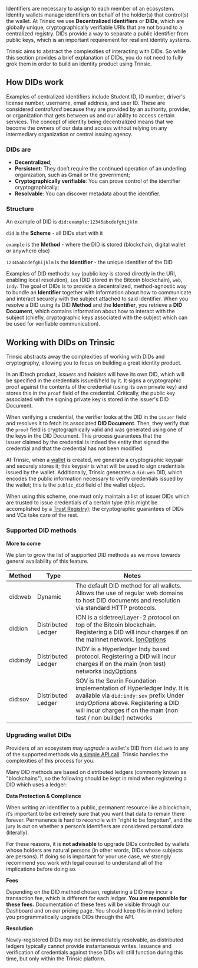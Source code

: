 Identifiers are necessary to assign to each member of an ecosystem. Identity wallets manage identifiers on behalf of the holder(s) that control(s) the wallet. At Trinsic we use **Decentralized identifiers** or **DIDs**, which are globally unique, cryptographically verifiable URIs that are not bound to a centralized registry. DIDs provide a way to separate a public identifier from public keys, which is an important requirement for resilient identity systems.

Trinsic aims to abstract the complexities of interacting with DIDs. So while this section provides a brief explanation of DIDs, you do not need to fully grok them in order to build an identity product using Trinsic.

## How DIDs work

Examples of centralized identifiers include Student ID, ID number, driver's license number, username, email address, and user ID. These are considered *centralized* because they are provided by an authority, provider, or organization that gets between us and our ability to access certain services. The concept of identity being decentralized means that we become the owners of our data and access without relying on any intermediary organization or central issuing agency.

### DIDs are
- **Decentralized**;
- **Persistent**: They don’t require the continued operation of an underling organization, such as Gmail or the government;
- **Cryptographically verifiable**: You can prove control of the identifier cryptographically;
- **Resolvable**: You can discover metadata about the identifier.

### Structure
An example of DID is `did:example:12345abcdefghijklm`

`did` is the **Scheme** - all DIDs start with it

`example` is the **Method** - where the DID is stored (blockchain, digital wallet or anywhere else)

`12345abcdefghijklm` is the **Identifier** - the unique identifier of the DID

Examples of DID methods: `key` (public key is stored directly in the URI, enabling local resolution), `ion` (DID stored in the Bitcoin blockchain), `web`, `indy`.
The goal of DIDs is to provide a decentralized, method-agnostic way to bundle an **Identifier** together with information about how to communicate and interact securely with the subject attached to said identifier. When you resolve a DID using its DID **Method** and the **Identifier**, you retrieve a **DID Document**, which contains information about how to interact with the subject (chiefly, cryptographic keys associated with the subject which can be used for verifiable communication).

## Working with DIDs on Trinsic

Trinsic abstracts away the complexities of working with DIDs and cryptography, allowing you to focus on building a great identity product.

In an IDtech product, *issuers* and *holders* will have its own DID, which will be specified in the credentials issued/held by it. It signs a cryptographic proof against the contents of the credential (using its own private key) and stores this in the `proof` field of the credential. Critically, the public key associated with the signing private key is stored in the issuer's DID Document.

When verifying a credential, the verifier looks at the DID in the `issuer` field and resolves it to fetch its associated **DID Document**. Then, they verify that the `proof` field is cryptographically valid and was generated using one of the keys in the DID Document. This process guarantees that the issuer claimed by the credential is indeed the entity that signed the credential and that the credential has not been modified.

At Trinsic, when a [wallet](https://docs-v2.trinsic.id/learn/concepts/wallets) is created, we generate a cryptographic keypair and securely stores it; this keypair is what will be used to sign credentials issued by the wallet. Additionally, Trinsic generates a `did:web` DID, which encodes the public information necessary to verify credentials issued by the wallet; this is the `public_did` field of the wallet object.

When using this scheme, one must only maintain a list of issuer DIDs which are trusted to issue credentials of a certain type (this might be accomplished by a [Trust Registry](https://docs-v2.trinsic.id/learn/concepts/trust-registries)); the cryptographic guarantees of DIDs and VCs take care of the rest.

### Supported DID methods

**More to come**

We plan to grow the list of supported DID methods as we move towards general availability of this feature.

| Method   | Type               | Notes                                                                                                                                                                                                                       |
|----------|--------------------|-----------------------------------------------------------------------------------------------------------------------------------------------------------------------------------------------------------------------------|
| did:web  | Dynamic             | The default DID method for all wallets. Allows the use of regular web domains to host DID documents and resolution via standard HTTP protocols.                                                                                         |
| did:ion  | Distributed Ledger | ION is a sidetree/Layer-2 protocol on top of the Bitcoin blockchain. Registering a DID will incur charges if on the mainnet network. [IonOptions](/reference/proto#services-provider-v1-IonOptions)                         |
| did:indy | Distributed Ledger | INDY is a Hyperledger Indy based protocol. Registering a DID will incur charges if on the main (non test) networks [IndyOptions](/reference/proto#services-provider-v1-IndyOptions)                                         |
| did:sov  | Distributed Ledger | SOV is the Sovrin Foundation implementation of Hyperledger Indy. It is available via `did:indy:sov` prefix Under *IndyOptions* above. Registering a DID will incur charges if on the main (non test / non builder) networks |

### Upgrading wallet DIDs

Providers of an ecosystem may *upgrade* a wallet's DID from `did:web` to any of the supported methods via [a simple API call](https://docs-v2.trinsic.id/reference/services/provider-service/#upgrade-wallet-did). Trinsic handles the complexities of this process for you.

Many DID methods are based on distributed ledgers (commonly known as "blockchains"), so the following should be kept in mind when registering a DID which uses a ledger:

**Data Protection & Compliance**

When writing an identifier to a public, permanent resource like a blockchain, it’s important to be extremely sure that you want that data to remain there forever. Permanence is hard to reconcile with “right to be forgotten”, and the jury is out on whether a person’s identifiers are considered personal data (literally).

For these reasons, it is ************************not advisable************************ to upgrade DIDs controlled by wallets whose holders are natural persons (in other words, DIDs whose subjects are persons). If doing so is important for your use case, we strongly recommend you work with legal counsel to understand all of the implications before doing so.

**Fees**

Depending on the DID method chosen, registering a DID may incur a transaction fee, which is different for each ledger. **You are responsible for these fees.** Documentation of these fees will be visible through our Dashboard and on our pricing page. You should keep this in mind before you programmatically upgrade DIDs through the API.

**Resolution**

Newly-registered DIDs may not be immediately resolvable, as distributed ledgers typically cannot provide instantaneous writes. Issuance and verification of credentials against these DIDs will still function during this time, but only within the Trinsic platform.